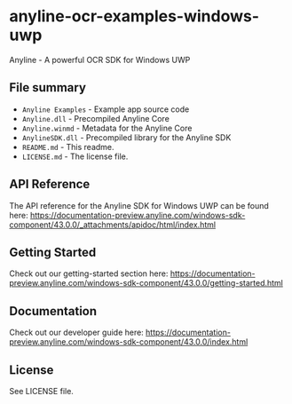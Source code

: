 # anyline-ocr-examples-windows-uwp
Anyline - A powerful OCR SDK for Windows UWP

## File summary

* `Anyline Examples` - Example app source code
* `Anyline.dll` - Precompiled Anyline Core
* `Anyline.winmd` - Metadata for the Anyline Core
* `AnylineSDK.dll` - Precompiled library for the Anyline SDK
* `README.md` - This readme.
* `LICENSE.md` - The license file.

## API Reference

The API reference for the Anyline SDK for Windows UWP can be found here: https://documentation-preview.anyline.com/windows-sdk-component/43.0.0/_attachments/apidoc/html/index.html

## Getting Started

Check out our getting-started section here: https://documentation-preview.anyline.com/windows-sdk-component/43.0.0/getting-started.html

## Documentation

Check out our developer guide here: https://documentation-preview.anyline.com/windows-sdk-component/43.0.0/index.html

## License

See LICENSE file.
